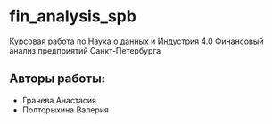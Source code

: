 # fin_analysis_spb
Курсовая работа по Наука о данных и Индустрия 4.0
Финансовый анализ предприятий Санкт-Петербурга
## Авторы работы:
- Грачева Анастасия 
- Полторыхина Валерия

